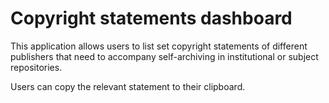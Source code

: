 # Copyright statements dashboard

This application allows users to list set copyright statements of different publishers that need to accompany self-archiving in institutional or subject repositories. 

Users can copy the relevant statement to their clipboard.
